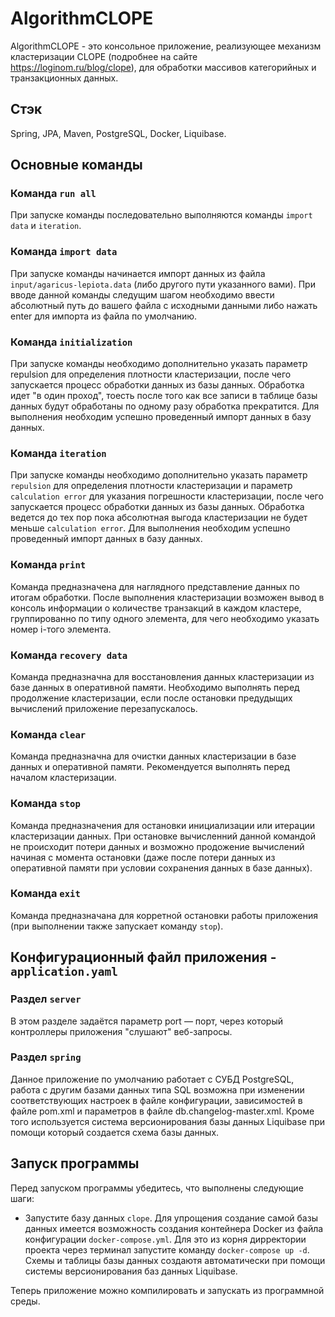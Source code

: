 # AlgorithmCLOPE

AlgorithmCLOPE - это консольное приложение, реализующее механизм кластеризации CLOPE (подробнее на сайте https://loginom.ru/blog/clope), для обработки массивов категорийных и транзакционных данных.

## Стэк

Spring, JPA, Maven, PostgreSQL, Docker, Liquibase.

## Основные команды

### Команда `run all`

При запуске команды последовательно выполняются команды `import data` и `iteration`.

### Команда `import data`

При запуске команды начинается импорт данных из файла `input/agaricus-lepiota.data` (либо другого пути указанного вами).
При вводе данной команды следущим шагом необходимо ввести абсолютный путь до вашего файла с исходными данными либо нажать enter для импорта из файла по умолчанию.

### Команда `initialization`

При запуске команды необходимо дополнительно указать параметр repulsion для определения плотности кластеризации, после чего запускается процесс обработки данных из базы данных.
Обработка идет "в один проход", тоесть после того как все записи в таблице базы данных будут обработаны по одному разу обработка прекратится.
Для выполнения необходим успешно проведенный импорт данных в базу данных.

### Команда `iteration`

При запуске команды необходимо дополнительно указать параметр `repulsion` для определения плотности кластеризации и параметр `calculation error` для указания погрешности кластеризации, после чего запускается процесс обработки данных из базы данных.
Обработка ведется до тех пор пока абсолютная выгода кластеризации не будет меньше `calculation error`.
Для выполнения необходим успешно проведенный импорт данных в базу данных.

### Команда `print`

Команда предназначена для наглядного представление данных по итогам обработки.
После выполнения кластеризации возможен вывод в консоль информации о количестве транзакций в каждом кластере, группированно по типу одного элемента, для чего необходимо указать номер i-того элемента.

### Команда `recovery data`

Команда предназначна для восстановления данных кластеризации из базе данных в оперативной памяти.
Необходимо выполнять перед продолжение кластеризации, если после остановки предудыщих вычислений приложение перезапускалось.

### Команда `clear`

Команда предназначна для очистки данных кластеризации в базе данных и оперативной памяти.
Рекомендуется выполнять перед началом кластеризации.

### Команда `stop`

Команда предназначения для остановки инициализации или итерации кластеризации данных. При остановке вычисленний данной командой не происходит потери данных и возможно продожение вычислений начиная с момента остановки (даже после потери данных из оперативной памяти при условии сохранения данных в базе данных).

### Команда `exit`

Команда предназначана для корретной остановки работы приложения (при выполнении также запускает команду `stop`).

## Конфигурационный файл приложения - `application.yaml`

### Раздел `server`

В этом разделе задаётся параметр port — порт, через который контроллеры приложения "слушают" веб-запросы.

### Раздел `spring`

Данное приложение по умолчанию работает с СУБД PostgreSQL, работа с другим базами данных типа SQL возможна при изменении соответствующих настроек в файле конфигурации, зависимостей в файле pom.xml и параметров в файле db.changelog-master.xml.
Кроме того используется система версионирования базы данных Liquibase при помощи который создается схема базы данных.

## Запуск программы

Перед запуском программы убедитесь, что выполнены следующие шаги:

- Запустите базу данных `clope`.
   Для упрощения создание самой базы данных имеется возможность создания контейнера Docker из файла конфигурации `docker-compose.yml`.
   Для это из корня дирректории проекта через терминал запустите команду `docker-compose up -d`.
   Схемы и таблицы базы данных создаютя автоматически при помощи системы версионирования баз данных Liquibase.

Теперь приложение можно компилировать и запускать из программной среды.
